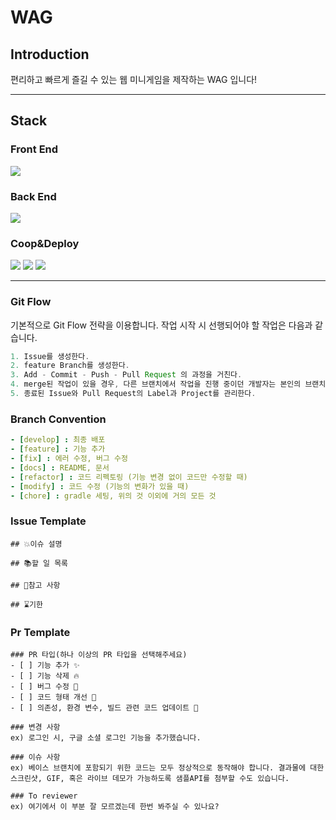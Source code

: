 # WAG

## Introduction  

편리하고 빠르게 즐길 수 있는 웹 미니게임을 제작하는 WAG 입니다!

---
## Stack
### Front End
<img src="https://img.shields.io/badge/react-61DAFB?style=for-the-badge&logo=react&logoColor=white">

### Back End
<img src="https://img.shields.io/badge/spring boot-6DB33F?style=for-the-badge&logo=springboot&logoColor=white">

### Coop&Deploy
<img src="https://img.shields.io/badge/notion-000000?style=for-the-badge&logo=notion&logoColor=white"> <img src="https://img.shields.io/badge/figma-E7157B?style=for-the-badge&logo=figma&logoColor=white"> <img src="https://img.shields.io/badge/github-000000?style=for-the-badge&logo=github&logoColor=white">

---

### Git Flow
기본적으로 Git Flow 전략을 이용합니다. 작업 시작 시 선행되어야 할 작업은 다음과 같습니다.

```gradle
1. Issue를 생성한다.
2. feature Branch를 생성한다.
3. Add - Commit - Push - Pull Request 의 과정을 거친다.
4. merge된 작업이 있을 경우, 다른 브랜치에서 작업을 진행 중이던 개발자는 본인의 브랜치로 merge된 작업을 Pull 받아온다.
5. 종료된 Issue와 Pull Request의 Label과 Project를 관리한다.
```

### Branch Convention

```yaml
- [develop] : 최종 배포
- [feature] : 기능 추가
- [fix] : 에러 수정, 버그 수정
- [docs] : README, 문서
- [refactor] : 코드 리펙토링 (기능 변경 없이 코드만 수정할 때)
- [modify] : 코드 수정 (기능의 변화가 있을 때)
- [chore] : gradle 세팅, 위의 것 이외에 거의 모든 것
```

### Issue Template
```text
## 💥이슈 설명

## 📚할 일 목록

## 👀참고 사항

## ⌛기한

```

### Pr Template
```text
### PR 타입(하나 이상의 PR 타입을 선택해주세요)
- [ ] 기능 추가 ✨
- [ ] 기능 삭제 🔥
- [ ] 버그 수정 🐛
- [ ] 코드 형태 개선 🎨
- [ ] 의존성, 환경 변수, 빌드 관련 코드 업데이트 🔨

### 변경 사항
ex) 로그인 시, 구글 소셜 로그인 기능을 추가했습니다.

### 이슈 사항
ex) 베이스 브랜치에 포함되기 위한 코드는 모두 정상적으로 동작해야 합니다. 결과물에 대한 스크린샷, GIF, 혹은 라이브 데모가 가능하도록 샘플API를 첨부할 수도 있습니다.

### To reviewer
ex) 여기에서 이 부분 잘 모르겠는데 한번 봐주실 수 있나요?
```

